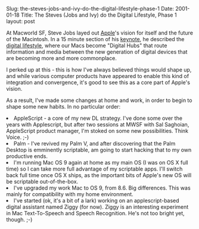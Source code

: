 Slug: the-steves-jobs-and-ivy-do-the-digital-lifestyle-phase-1
Date: 2001-01-18
Title: The Steves (Jobs and Ivy) do the Digital Lifestyle, Phase 1
layout: post

At Macworld SF, Steve Jobs layed out <a href="htp://www.apple.com/">Apple</a>&#39;s vision for itself and the future of the Macintosh. In a 15 minute section of his <a href="">keynote</a>, he described the <a href="http://www.apple.com/enews/2001/01/11enews1.html#article1">digital lifestyle</a>, where our Macs become &quot;Digital Hubs&quot; that route information and media between the new generation of digital devices that are becoming more and more commonplace.

I perked up at this - this is how I&#39;ve always believed things would shape up, and while various computer products have appeared to enable this kind of integration and convergence, it&#39;s good to see this as a core part of Apple&#39;s vision.

As a result, I&#39;ve made some changes at home and work, in order to begin to shape some new habits. In no particular order:

<li>AppleScript - a core of my new DL strategy. I&#39;ve done some over the years with Applescript, but after two sessions at MWSF with Sal Saghoian, AppleScript product manager, I&#39;m stoked on some new possibilities. Think Voice. ;-)

<li>Palm - I&#39;ve revived my Palm V, and after discovering that the Palm Desktop is emminently scriptable, am going to start hacking that to my own productive ends.

<li>I&#39;m running Mac OS 9 again at home as my main OS (I was on OS X full time) so I can take more full advantage of my scriptable apps. I&#39;ll switch back full time once OS X ships, as the important bits of Apple&#39;s new OS will be scriptable out-of-the-box.

<li>I&#39;ve upgraded my work Mac to OS 9, from 8.6. Big differences. This was mainly for compatibility with my home environment.

<li>I&#39;ve started (ok, it&#39;s a bit of a lark) working on an applescript-based digital assistant named Ziggy (for now). Ziggy is an interesting experiment in Mac Text-To-Speech and Speech Recognition. He&#39;s not too bright yet, though. ;-)</li></li></li></li></li>
